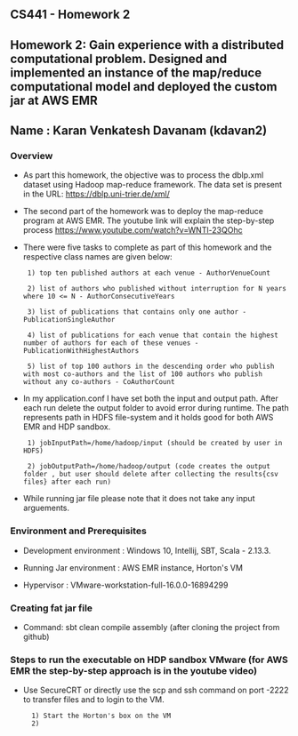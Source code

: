 CS441 - Homework 2
---
Homework 2: Gain experience with a distributed computational problem. Designed and implemented an instance of the map/reduce computational model and deployed the custom jar at AWS EMR
---
Name : Karan Venkatesh Davanam (kdavan2)
---

### Overview

* As part this homework, the objective was to process the dblp.xml dataset using Hadoop map-reduce framework. The data set is present in the URL: https://dblp.uni-trier.de/xml/

* The second part of the homework was to deploy the map-reduce program at AWS EMR. The youtube link will explain the step-by-step process https://www.youtube.com/watch?v=WNTl-23QOhc

* There were five tasks to complete as part of this homework and the respective class names are given below:

       1) top ten published authors at each venue - AuthorVenueCount
       
       2) list of authors who published without interruption for N years where 10 <= N - AuthorConsecutiveYears
       
       3) list of publications that contains only one author - PublicationSingleAuthor
       
       4) list of publications for each venue that contain the highest number of authors for each of these venues - PublicationWithHighestAuthors
       
       5) list of top 100 authors in the descending order who publish with most co-authors and the list of 100 authors who publish without any co-authors - CoAuthorCount
       
* In my application.conf I have set both the input and output path. After each run delete the output folder to avoid error during runtime. The path represents path in HDFS file-system and it holds good for both AWS EMR and HDP sandbox.

       1) jobInputPath=/home/hadoop/input (should be created by user in HDFS) 
       
       2) jobOutputPath=/home/hadoop/output (code creates the output folder , but user should delete after collecting the results{csv files} after each run)
       
* While running  jar file please note that it does not take any input arguements. 
       
### Environment and Prerequisites

* Development environment : Windows 10, Intellij, SBT, Scala - 2.13.3.

* Running Jar environment : AWS EMR instance, Horton's VM

* Hypervisor : VMware-workstation-full-16.0.0-16894299

### Creating fat jar file

* Command: sbt clean compile assembly (after cloning the project from github)

### Steps to run the executable on HDP sandbox VMware (for AWS EMR the step-by-step approach is in the youtube video)

* Use SecureCRT or directly use the scp and ssh command on port -2222 to transfer files and to login to the VM.

        1) Start the Horton's box on the VM
        2) 
  
       
       


